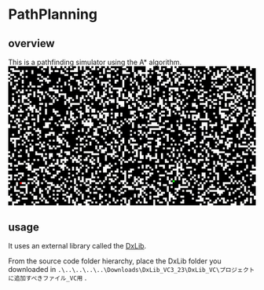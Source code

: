 # PathPlanning
## overview
This is a pathfinding simulator using the A* algorithm.
![capture](https://github.com/guinpen98/PathPlanning/blob/master/capture.gif?raw=true)
## usage
It uses an external library called the [DxLib](https://dxlib.xsrv.jp/).

From the source code folder hierarchy, place the DxLib folder you downloaded in `.\..\..\..\..\Downloads\DxLib_VC3_23\DxLib_VC\プロジェクトに追加すべきファイル_VC用` .
